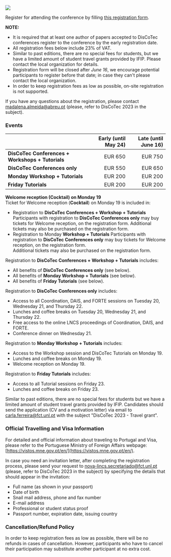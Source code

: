 [![](discotec2023-banner.v3.png)](https://www.discotec.org/2023/)

Register for attending the conference by filling [this registration form](https://www.congressospco.abreu.pt/DisCoTec2023-40209.aspx).


**NOTE:**
* It is required that at least one author of papers accepted to DisCoTec conferences register to the conference by the early registration date. 
* All registration fees below include 23% of VAT. 
* Similar to past editions, there are no special fees for students, but we have a limited amount of student travel grants provided by IFIP. Please contact the local organization for details.
* Registration form will be closed after *June 16*, we encourage potential participants to register before that date; in case they can't please contact the local organization.
* In order to keep registration fees as low as possible, on-site registration is not supported. 

If you have any questions about the registration, please contact <madalena.almeida@abreu.pt> (please, refer to DisCoTec 2023 in the subject).


### Events

| | Early (until May 24) | Late (until June 16) |
| - | -: | -: |
| **DisCoTec Conferences + Workshops + Tutorials** | EUR 650  | EUR 750 | 
| **DisCoTec Conferences only** | EUR 550 | EUR 650 |
| **Monday Workshop + Tutorials** | EUR 200 | EUR 200 |
| **Friday Tutorials** | EUR 200 | EUR 200 |

**Welcome reception (Cocktail) on Monday 19**<br/>
Ticket for Welcome reception (**Cocktail**) on Monday 19 is included in:
* Registration to **DisCoTec Conferences + Workshop + Tutorials**<br/>
Participants with registration to **DisCoTec Conferences only** may buy tickets for Welcome reception, on the registration form.
Additional tickets may also be purchased on the registration form.
* Registration to Monday **Workshop + Tutorials**
Participants with registration to **DisCoTec Conferences only** may buy tickets for Welcome reception, on the registration form.<br/>
Additional tickets may also be purchased on the registration form.

Registration to **DisCoTec Conferences + Workshop + Tutorials** includes:
* All benefits of **DisCoTec Conferences only** (see below).
* All benefits of **Monday Workshop + Tutorials** (see below).
* All benefits of **Friday Tutorials** (see below).

Registration to **DisCoTec Conferences only** includes:
* Access to all Coordination, DAIS, and FORTE sessions on Tuesday 20, Wednesday 21, and Thursday 22.
* Lunches and coffee breaks on Tuesday 20, Wednesday 21, and Thursday 22. 
* Free access to the online LNCS proceedings of Coordination, DAIS, and FORTE.      
* Conference dinner on Wednesday 21. 

Registration to **Monday Workshop + Tutorials** includes:
* Access to the Workshop session and DisCoTec Tutorials on Monday 19.
* Lunches and coffee breaks on Monday 19. 
* Welcome reception on Monday 19.     

Registration to **Friday Tutorials** includes:
* Access to all Tutorial sessions on Friday 23.
* Lunches and coffee breaks on Friday 23.

Similar to past editions, there are no special fees for students but we have a limited amount of student travel grants provided by IFIP.
Candidates should send the application (CV and a motivation letter) via email to <carla.ferreira@fct.unl.pt> with the subject "DisCoTec 2023 - Travel grant".

### Official Travelling and Visa Information
For detailed and official information about traveling to Portugal and Visa, please refer to the Portuguese Ministry of Foreign Affairs webpage: [https://vistos.mne.gov.pt/en/](https://vistos.mne.gov.pt/en/).

In case you need an invitation letter, after completing the registration process, please send your request to <nova-lincs.secretariado@fct.unl.pt> (please, refer to DisCoTec 2023 in the subject) by specifying the details that should appear in the invitation:

* Full name (as shown in your passport)
* Date of birth
* Snail mail address, phone and fax number
* E-mail address
* Professional or student status proof
* Passport number, expiration date, issuing country

### Cancellation/Refund Policy
In order to keep registration fees as low as possible, there will be no refunds in cases of cancellation. However, participants who have to cancel their participation may substitute another participant at no extra cost.
